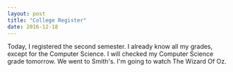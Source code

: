 ```yaml
---
layout: post
title: "College Register"
date: 2016-12-18
---
```


Today, I registered the second semester. I already know all my grades, except for the Computer Science. I will checked my Computer Science grade tomorrow. We went to Smith's. I'm going to watch The Wizard Of Oz.
